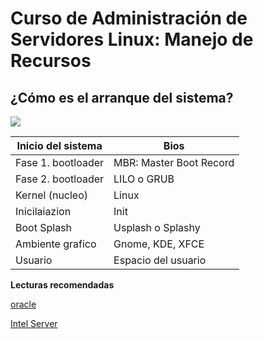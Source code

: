 # Curso de Administración de Servidores Linux: Manejo de Recursos

## ¿Cómo es el arranque del sistema?

<img src="doc/img1.png">

|Inicio del sistema|Bios|
|--|--|
|Fase 1. bootloader|MBR: Master Boot Record|
|Fase 2. bootloader|LILO o GRUB|
|Kernel (nucleo)|Linux|
|Inicilaiazion|Init|
|Boot Splash|Usplash o Splashy|
|Ambiente grafico|Gnome, KDE, XFCE|
|Usuario|Espacio del usuario|


**Lecturas recomendadas**

[oracle](https://docs.oracle.com/cd/E50691_01/html/E50101/gnchj.html)

[Intel Server](https://www.intel.com/content/www/us/en/support/articles/000033003/server-products.html)

